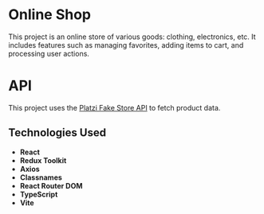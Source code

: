 # Online Shop

This project is an online store of various goods: clothing, electronics, etc. It includes features such as managing favorites, adding items to cart, and processing user actions.

# API
This project uses the [Platzi Fake Store API](https://fakeapi.platzi.com/) to fetch product data.

## Technologies Used

- **React**
- **Redux Toolkit**
- **Axios**
- **Classnames**
- **React Router DOM**
- **TypeScript**
- **Vite**

